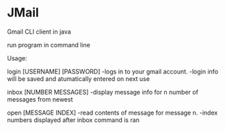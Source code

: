 # JMail
Gmail CLI client in java

run program in command line

Usage:

 login [USERNAME] [PASSWORD]
	-logs in to your gmail account.
	-login info will be saved and atumatically entered on next use

 inbox [NUMBER MESSAGES]
	-display message info for n number of messages from newest

 open [MESSAGE INDEX]
	-read contents of message for message n. 
	-index numbers displayed after inbox command is ran
